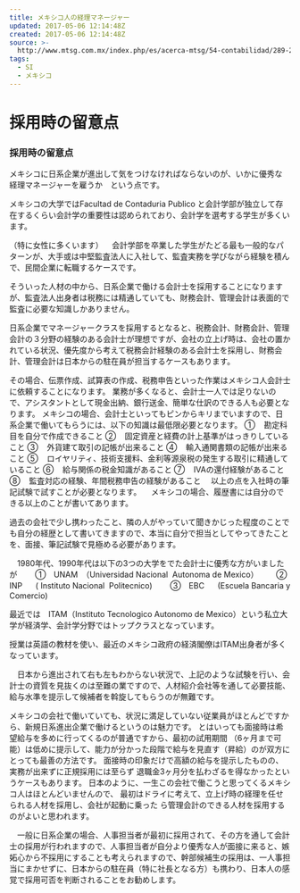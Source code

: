 ```yaml
---
title: メキシコ人の経理マネージャー
updated: 2017-05-06 12:14:48Z
created: 2017-05-06 12:14:48Z
source: >-
  http://www.mtsg.com.mx/index.php/es/acerca-mtsg/54-contabilidad/289-2016-07-22-20-26-08
tags:
  - SI
  - メキシコ
---
```


# 採用時の留意点

### **採用時の留意点**

メキシコに日系企業が進出して気をつけなければならないのが、いかに優秀な
経理マネージャーを雇うか　という点です。

メキシコの大学ではFacultad de Contaduria Publico と会計学部が独立して存在するくらい会計学の重要性は認められており、会計学を選考する学生が多くいます。

（特に女性に多くいます）
   会計学部を卒業した学生がたどる最も一般的なパターンが、大手或は中堅監査法人に入社して、監査実務を学びながら経験を積んで、民間企業に転職するケースです。

そういった人材の中から、日系企業で働ける会計士を採用することになりますが、監査法人出身者は税務には精通していても、財務会計、管理会計は表面的で監査に必要な知識しかありません。

日系企業でマネージャークラスを採用するとなると、税務会計、財務会計、管理会計の３分野の経験のある会計士が理想ですが、会社の立上げ時は、会社の置かれている状況、優先度から考えて税務会計経験のある会計士を採用し、財務会計、管理会計は日本からの駐在員が担当するケースもあります。

その場合、伝票作成、試算表の作成、税務申告といった作業はメキシコ人会計士に依頼することになります。
業務が多くなると、会計士一人では足りないので、アシスタントとして現金出納、銀行送金、簡単な仕訳のできる人も必要となります。
メキシコの場合、会計士といってもピンからキリまでいますので、日系企業で働いてもらうには、以下の知識は最低限必要となります。
①    勘定科目を自分で作成できること
②    固定資産と経費の計上基準がはっきりしていること
③    外貨建て取引の記帳が出来ること
④    輸入通関書類の記帳が出来ること
⑤    ロイヤリティ、技術支援料、金利等源泉税の発生する取引に精通していること
⑥    給与関係の税金知識があること
⑦    IVAの還付経験があること
⑧    監査対応の経験、年間税務申告の経験があること
　以上の点を入社時の筆記試験で試すことが必要となります。
　メキシコの場合、履歴書には自分のできる以上のことが書いてあります。

過去の会社で少し携わったこと、隣の人がやっていて聞きかじった程度のことでも自分の経歴として書いてきますので、本当に自分で担当としてやってきたことを、面接、筆記試験で見極める必要があります。

　1980年代、1990年代は以下の3つの大学をでた会計士に優秀な方がいましたが
　　①　UNAM　（Universidad Nacional  Autonoma de Mexico）
　　②　INP      ( Instituto Nacional  Politecnico)
　　③　EBC      (Escuela Bancaria y Comercio)

最近では　ITAM（Instituto Tecnologico Autonomo de Mexico）という私立大学が経済学、会計学分野ではトップクラスとなっています。

授業は英語の教材を使い、最近のメキシコ政府の経済閣僚はITAM出身者が多くなっています。

　日本から進出されて右も左もわからない状況で、上記のような試験を行い、会計士の資質を見抜くのは至難の業ですので、人材紹介会社等を通して必要技能、給与水準を提示して候補者を斡旋してもらうのが無難です。

メキシコの会社で働いていても、状況に満足していない従業員がほとんどですから、新規日系進出企業で働けるというのは魅力です。
とはいっても面接時は希望給与を多めに行ってくるのが普通ですから、最初の試用期間
（6ヶ月まで可能）は低めに提示して、能力が分かった段階で給与を見直す（昇給）のが双方にとっても最善の方法です。
面接時の印象だけで高額の給与を提示したものの、実務が出来ずに正規採用には至らず
退職金3ヶ月分を払わざるを得なかったというケースもあります。
日本のように、一生この会社で働こうと思ってくるメキシコ人はほとんどいませんので、
最初はドライに考えて、立上げ時の経理を任せられる人材を採用し、会社が起動に乗った
ら管理会計のできる人材を採用するのがよいと思われます。

　一般に日系企業の場合、人事担当者が最初に採用されて、その方を通して会計士の採用が行われますので、人事担当者が自分より優秀な人が面接に来ると、嫉妬心から不採用にすることも考えられますので、幹部候補生の採用は、一人事担当にまかせずに、日本からの駐在員（特に社長となる方）も携わり、日本人の感覚で採用可否を判断されることをお勧めします。
